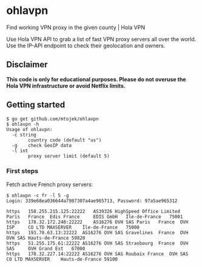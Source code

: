 # ohlavpn
Find working VPN proxy in the given county | Hola VPN

Use Hola VPN API to grab a list of fast VPN proxy servers all over the world. Use the IP-API endpoint to check their geolocation and owners.

## Disclaimer

**This code is only for educational purposes. Please do not overuse the Hola VPN infrastructure or avoid Netflix limits.**

## Getting started

```
$ go get github.com/mtojek/ohlavpn
$ ohlavpn -h
Usage of ohlavpn:
  -c string
    	country code (default "us")
  -g	check GeoIP data
  -l int
    	proxy server limit (default 5)
 ```

### First steps

Fetch active French proxy servers:
 
```
$ ohlavpn -c fr -l 5 -g
Login: 339e68ea036644a7987307a4ae965713, Password: 97a5ae965312

https	158.255.215.125:22222	AS39326 HighSpeed Office Limited	Paris	France	Edis France		EDIS GmbH	Île-de-France	75001
https	178.32.172.248:22222	AS16276 OVH SAS	Paris	France	OVH ISP		CO LTD MAXSERVER	Île-de-France	75000
https	193.70.63.13:22222	AS16276 OVH SAS	Gravelines	France	OVH		OVH SAS	Hauts-de-France	59820
https	51.255.175.61:22222	AS16276 OVH SAS	Strasbourg	France	OVH SAS		OVH	Grand Est	67000
https	178.32.227.14:22222	AS16276 OVH SAS	Roubaix	France	OVH SAS		CO LTD MAXSERVER	Hauts-de-France	59100
```
